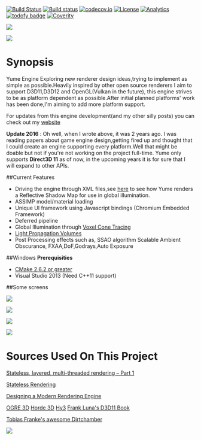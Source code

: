 [![Build Status](https://travis-ci.org/arkenthera/YumeEngine.svg?branch=master)](https://travis-ci.org/arkenthera/YumeEngine)
[![Build status](https://ci.appveyor.com/api/projects/status/w0lrpofmuuycgjso?svg=true)](https://ci.appveyor.com/project/arkenthera/yumeengine)
[![codecov.io](https://codecov.io/github/arkenthera/YumeEngine/coverage.svg?branch=master)](https://codecov.io/github/arkenthera/YumeEngine?branch=master)
[![License](https://img.shields.io/badge/license-MIT-green.svg)](LICENSE)
[![Analytics](https://ga-beacon.appspot.com/UA-74178547-1/welcome-page)](https://github.com/arkenthera/YumeEngine)
[![todofy badge](https://todofy.org/b/arkenthera/YumeEngine/master)](https://todofy.org/r/arkenthera/YumeEngine/master)
[![Coverity](https://scan.coverity.com/projects/8038/badge.svg)](https://scan.coverity.com/projects/arkenthera-yumeengine)

![](http://i.imgur.com/xG2na2E.jpg)

![](http://i.imgur.com/5SyAHWa.jpg)



# Synopsis
Yume Engine
Exploring new renderer design ideas,trying to implement as simple as possible.Heavily inspired by other open source renderers I aim to support D3D11,D3D12 and OpenGL(Vulkan in the future), this engine strives to be as platform dependent as possible.After initial planned platforms' work has been done,I'm aiming to add more platform support.

For updates from this engine development(and my other silly posts) you can check out my <a href="http://arkenthera.github.io">website</a>

**Update 2016** : Oh well, when I wrote above, it was 2 years ago. I was reading papers about game engine design,getting fired up and thought that I could create an engine supporting every platform.Well that might be doable but not if you're not working on the project full-time. Yume only supports **Direct3D 11** as of now, in the upcoming years it is for sure that I will expand to other APIs.

##Current Features

- Driving the engine through XML files,see [here](https://github.com/arkenthera/YumeEngine/blob/master/Engine/Assets/RenderCalls/ReflectiveShadowMap.xml) to see how Yume renders a Reflective Shadow Map for use in global illumination.
- ASSIMP model/material loading
- Unique UI framework using Javascript bindings (Chromium Embedded Framework)
- Deferred pipeline
- Global Illumination through [Voxel Cone Tracing](http://research.nvidia.com/sites/default/files/publications/GIVoxels-pg2011-authors.pdf)
- [Light Propagation Volumes](http://cg.ibds.kit.edu/publications/p2010/CLPVFRII_Kaplanyan_2010/CLPVFRII_Kaplanyan_2010.pdf)
- Post Processing effects such as, SSAO algorithm Scalable Ambient Obscurance, FXAA,DoF,Godrays,Auto Exposure

##Windows
<b>Prerequisities</b>

- <a href="http://www.cmake.org/">CMake 2.6.2 or greater</a>
- Visual Studio 2013 (Need C++11 support)


##Some screens

![](http://i.imgur.com/WRKOVRd.jpg)

![](http://i.imgur.com/elObCXQ.jpg)

![](http://i.imgur.com/PKNJs6M.jpg)

![](http://i.imgur.com/00caEIY.png)

# **Sources Used On This Project**

[Stateless, layered, multi-threaded rendering – Part 1](http://blog.molecular-matters.com/2014/11/06/stateless-layered-multi-threaded-rendering-part-1/ "Stateless, layered, multi-threaded rendering – Part 1")

[Stateless Rendering](http://jendrikillner.bitbucket.org/blog/blog/stateless_rendering/ "Stateless Rendering")

[Designing a Modern Rendering Engine](https://www.cg.tuwien.ac.at/research/publications/2007/bauchinger-2007-mre/bauchinger-2007-mre-Thesis.pdf "Designing a Modern Rendering Engine")

[OGRE 3D](http://www.ogre3d.org/)
[Horde 3D](http://www.horde3d.org/)
[Hy3](https://hieroglyph3.codeplex.com/)
[Frank Luna's D3D11 Book](http://www.amazon.com/Introduction-3D-Game-Programming-DirectX/dp/1936420228)

[Tobias Franke's awesome Dirtchamber](http://www.tobias-franke.eu/?dev)

<img src = "http://i.imgur.com/mPVCTYw.png" />
